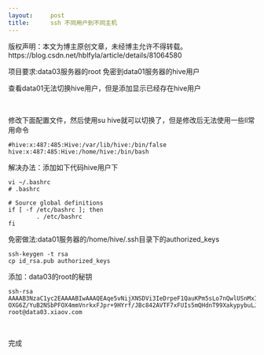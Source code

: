 ```yaml
---
layout:     post
title:      ssh 不同用户到不同主机
---
```

<div id="article_content" class="article_content clearfix csdn-tracking-statistics" data-pid="blog" data-mod="popu_307" data-dsm="post">
								<div class="article-copyright">
					版权声明：本文为博主原创文章，未经博主允许不得转载。					https://blog.csdn.net/hblfyla/article/details/81064580				</div>
								            <link rel="stylesheet" href="https://csdnimg.cn/release/phoenix/template/css/ck_htmledit_views-f76675cdea.css">
						<div class="htmledit_views" id="content_views">
                <p>项目要求:data03服务器的root 免密到data01服务器的hive用户</p>

<p>查看data01无法切换hive用户，但是添加显示已经存在hive用户</p>

<p> </p>

<p>修改下面配置文件，然后使用su hive就可以切换了，但是修改后无法使用一些ll常用命令</p>

<pre class="has">
<code class="language-java">#hive:x:487:485:Hive:/var/lib/hive:/bin/false
hive:x:487:485:Hive:/home/hive:/bin/bash</code></pre>

<p>解决办法：添加如下代码hive用户下</p>

<pre class="has">
<code class="language-java">vi ~/.bashrc 
# .bashrc

# Source global definitions
if [ -f /etc/bashrc ]; then
        . /etc/bashrc
fi</code></pre>

<p>免密做法:data01服务器的/home/hive/.ssh目录下的authorized_keys</p>

<pre class="has">
<code class="language-java">ssh-keygen -t rsa
cp id_rsa.pub authorized_keys</code></pre>

<p>添加：data03的root的秘钥</p>

<pre class="has">
<code class="language-java">ssh-rsa AAAAB3NzaC1yc2EAAAABIwAAAQEAqe5vNijXNSDVi3IeDrpeF1QauKPm5sLo7nQwlUSnMxIYYQksSa44d6ERtNhqz6hncfVR0ix2R/JtClwRl9IXSwsScHXBEcTSVndZv1uebyNpgnZjkOUxZKudzeuJpnz3EA/LwhfBDF6giv07KiuQ2V1H61gCS1Q5BoZr8liz2WbP5KAYNYOc0jmQ87y4biffB206LsOzqaEC6GaaCvJnyVaJhvlrdPXlz0346SUnqR71j8FkpIIq4
OXG6Z/YuB2NSbPFOX4mmVnrkxFJpr+9HYrf/JBc842AVTF7xFUIs5mQHdnT99XakypybuLJPtzVRaAmjJaR1vlnSZQhxfyYOw== root@data03.xiaov.com
</code></pre>

<p> </p>

<p>完成</p>

<p> </p>

<p> </p>

<p> </p>

<p> </p>

<p> </p>

<p> </p>            </div>
                </div>